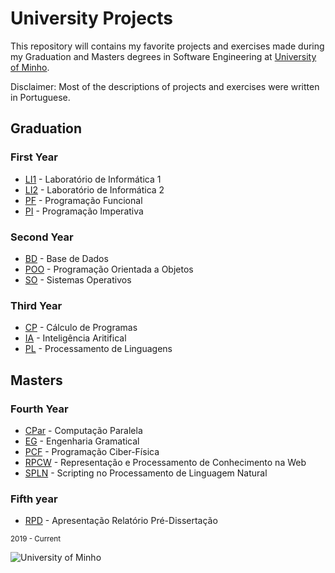 # University Projects

This repository will contains my favorite projects and exercises made during my Graduation and Masters degrees in Software Engineering at [University of Minho](https://www.uminho.pt/EN). 

Disclaimer: Most of the descriptions of projects and exercises were written in Portuguese.

## Graduation

### First Year

+ [LI1](https://github.com/VitorLelis/uminho/tree/main/year_1/li1) - Laboratório de Informática 1
+ [LI2](https://github.com/VitorLelis/uminho/tree/main/year_1/li2) - Laboratório de Informática 2
+ [PF](https://github.com/VitorLelis/uminho/tree/main/year_1/pf) - Programação Funcional
+ [PI](https://github.com/VitorLelis/uminho/tree/main/year_1/pi) - Programação Imperativa

### Second Year

+ [BD](https://github.com/VitorLelis/uminho/tree/main/year_2/bd) - Base de Dados
+ [POO](https://github.com/VitorLelis/uminho/tree/main/year_2/poo) - Programação Orientada a Objetos
+ [SO](https://github.com/VitorLelis/uminho/tree/main/year_2/so) - Sistemas Operativos

### Third Year

+ [CP](https://github.com/VitorLelis/uminho/tree/main/year_3/cp) - Cálculo de Programas
+ [IA](https://github.com/VitorLelis/uminho/tree/main/year_3/ia) - Inteligência Aritifical
+ [PL](https://github.com/VitorLelis/uminho/tree/main/year_3/pl) - Processamento de Linguagens

## Masters

### Fourth Year

+ [CPar](https://github.com/VitorLelis/uminho/tree/main/year_4/cpar) - Computação Paralela
+ [EG](https://github.com/VitorLelis/uminho/tree/main/year_4/eg) - Engenharia Gramatical
+ [PCF](https://github.com/VitorLelis/uminho/tree/main/year_4/pcf) - Programação Ciber-Física
+ [RPCW](https://github.com/VitorLelis/uminho/tree/main/year_4/rpcw) - Representação e Processamento de Conhecimento na Web
+ [SPLN](https://github.com/VitorLelis/uminho/tree/main/year_4/spln) - Scripting no Processamento de Linguagem Natural

### Fifth year
+ [RPD](https://github.com/VitorLelis/uminho/tree/main/year_5/rpd) - Apresentação Relatório Pré-Dissertação

<sub>2019 - Current</sub>

<img src="https://www.eng.uminho.pt/SiteAssets/Logo.PNG" alt="University of Minho">
